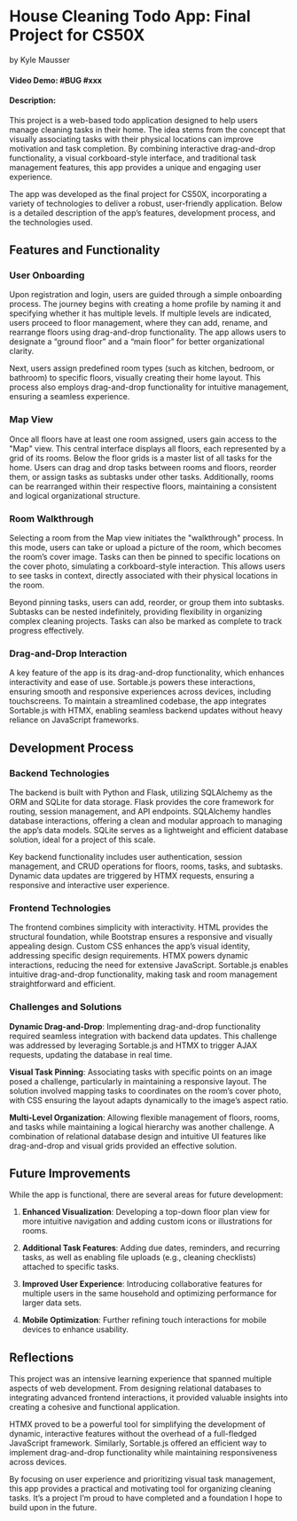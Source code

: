 # House Cleaning Todo App: Final Project for CS50X
by Kyle Mausser
#### Video Demo:  #BUG #xxx <URL HERE>

#### Description:

This project is a web-based todo application designed to help users manage cleaning tasks in their home. The idea stems from the concept that visually associating tasks with their physical locations can improve motivation and task completion. By combining interactive drag-and-drop functionality, a visual corkboard-style interface, and traditional task management features, this app provides a unique and engaging user experience.

The app was developed as the final project for CS50X, incorporating a variety of technologies to deliver a robust, user-friendly application. Below is a detailed description of the app’s features, development process, and the technologies used.

## Features and Functionality

### User Onboarding

Upon registration and login, users are guided through a simple onboarding process. The journey begins with creating a home profile by naming it and specifying whether it has multiple levels. If multiple levels are indicated, users proceed to floor management, where they can add, rename, and rearrange floors using drag-and-drop functionality. The app allows users to designate a “ground floor” and a “main floor” for better organizational clarity.

Next, users assign predefined room types (such as kitchen, bedroom, or bathroom) to specific floors, visually creating their home layout. This process also employs drag-and-drop functionality for intuitive management, ensuring a seamless experience.

### Map View

Once all floors have at least one room assigned, users gain access to the "Map" view. This central interface displays all floors, each represented by a grid of its rooms. Below the floor grids is a master list of all tasks for the home. Users can drag and drop tasks between rooms and floors, reorder them, or assign tasks as subtasks under other tasks. Additionally, rooms can be rearranged within their respective floors, maintaining a consistent and logical organizational structure.

### Room Walkthrough

Selecting a room from the Map view initiates the "walkthrough" process. In this mode, users can take or upload a picture of the room, which becomes the room’s cover image. Tasks can then be pinned to specific locations on the cover photo, simulating a corkboard-style interaction. This allows users to see tasks in context, directly associated with their physical locations in the room.

Beyond pinning tasks, users can add, reorder, or group them into subtasks. Subtasks can be nested indefinitely, providing flexibility in organizing complex cleaning projects. Tasks can also be marked as complete to track progress effectively.

### Drag-and-Drop Interaction

A key feature of the app is its drag-and-drop functionality, which enhances interactivity and ease of use. Sortable.js powers these interactions, ensuring smooth and responsive experiences across devices, including touchscreens. To maintain a streamlined codebase, the app integrates Sortable.js with HTMX, enabling seamless backend updates without heavy reliance on JavaScript frameworks.

## Development Process

### Backend Technologies

The backend is built with Python and Flask, utilizing SQLAlchemy as the ORM and SQLite for data storage. Flask provides the core framework for routing, session management, and API endpoints. SQLAlchemy handles database interactions, offering a clean and modular approach to managing the app’s data models. SQLite serves as a lightweight and efficient database solution, ideal for a project of this scale.

Key backend functionality includes user authentication, session management, and CRUD operations for floors, rooms, tasks, and subtasks. Dynamic data updates are triggered by HTMX requests, ensuring a responsive and interactive user experience.

### Frontend Technologies

The frontend combines simplicity with interactivity. HTML provides the structural foundation, while Bootstrap ensures a responsive and visually appealing design. Custom CSS enhances the app’s visual identity, addressing specific design requirements. HTMX powers dynamic interactions, reducing the need for extensive JavaScript. Sortable.js enables intuitive drag-and-drop functionality, making task and room management straightforward and efficient.

### Challenges and Solutions

**Dynamic Drag-and-Drop**: Implementing drag-and-drop functionality required seamless integration with backend data updates. This challenge was addressed by leveraging Sortable.js and HTMX to trigger AJAX requests, updating the database in real time.

**Visual Task Pinning**: Associating tasks with specific points on an image posed a challenge, particularly in maintaining a responsive layout. The solution involved mapping tasks to coordinates on the room’s cover photo, with CSS ensuring the layout adapts dynamically to the image’s aspect ratio.

**Multi-Level Organization**: Allowing flexible management of floors, rooms, and tasks while maintaining a logical hierarchy was another challenge. A combination of relational database design and intuitive UI features like drag-and-drop and visual grids provided an effective solution.

## Future Improvements

While the app is functional, there are several areas for future development:

1. **Enhanced Visualization**: Developing a top-down floor plan view for more intuitive navigation and adding custom icons or illustrations for rooms.

2. **Additional Task Features**: Adding due dates, reminders, and recurring tasks, as well as enabling file uploads (e.g., cleaning checklists) attached to specific tasks.

3. **Improved User Experience**: Introducing collaborative features for multiple users in the same household and optimizing performance for larger data sets.

4. **Mobile Optimization**: Further refining touch interactions for mobile devices to enhance usability.

## Reflections

This project was an intensive learning experience that spanned multiple aspects of web development. From designing relational databases to integrating advanced frontend interactions, it provided valuable insights into creating a cohesive and functional application.

HTMX proved to be a powerful tool for simplifying the development of dynamic, interactive features without the overhead of a full-fledged JavaScript framework. Similarly, Sortable.js offered an efficient way to implement drag-and-drop functionality while maintaining responsiveness across devices.

By focusing on user experience and prioritizing visual task management, this app provides a practical and motivating tool for organizing cleaning tasks. It’s a project I’m proud to have completed and a foundation I hope to build upon in the future.

